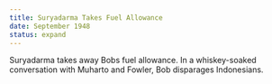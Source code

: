 ```yaml
---
title: Suryadarma Takes Fuel Allowance
date: September 1948 
status: expand
---
```

Suryadarma  takes away Bobs fuel allowance. In a whiskey-soaked conversation with Muharto and Fowler, Bob disparages Indonesians.